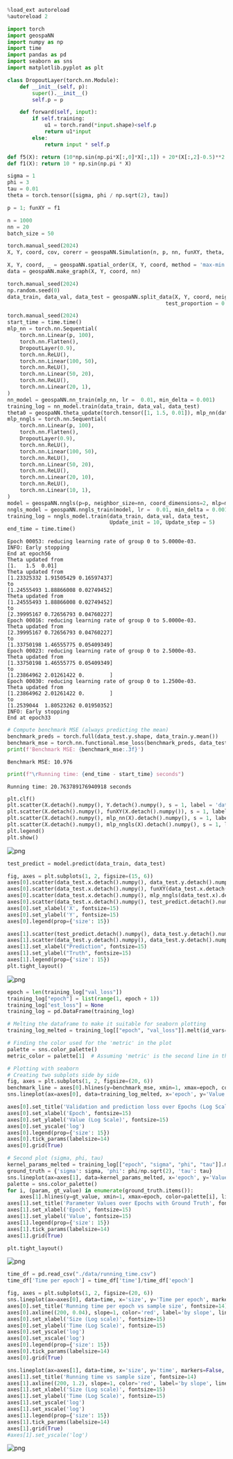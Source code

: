 ```python
%load_ext autoreload
%autoreload 2
```


```python
import torch
import geospaNN
import numpy as np
import time
import pandas as pd
import seaborn as sns
import matplotlib.pyplot as plt
```


```python
class DropoutLayer(torch.nn.Module):
    def __init__(self, p):
        super().__init__()
        self.p = p

    def forward(self, input):
        if self.training:
            u1 = torch.rand(*input.shape)<self.p
            return u1*input
        else: 
            return input * self.p
```


```python
def f5(X): return (10*np.sin(np.pi*X[:,0]*X[:,1]) + 20*(X[:,2]-0.5)**2 + 10*X[:,3] +5*X[:,4])/6
def f1(X): return 10 * np.sin(np.pi * X)

sigma = 1
phi = 3
tau = 0.01
theta = torch.tensor([sigma, phi / np.sqrt(2), tau])

p = 1; funXY = f1

n = 1000
nn = 20
batch_size = 50

torch.manual_seed(2024)
X, Y, coord, cov, corerr = geospaNN.Simulation(n, p, nn, funXY, theta, range=[0, 10])

X, Y, coord, _ = geospaNN.spatial_order(X, Y, coord, method = 'max-min')
data = geospaNN.make_graph(X, Y, coord, nn)

torch.manual_seed(2024)
np.random.seed(0)
data_train, data_val, data_test = geospaNN.split_data(X, Y, coord, neighbor_size = nn, 
                                                   test_proportion = 0.2)

```


```python
torch.manual_seed(2024)
start_time = time.time()
mlp_nn = torch.nn.Sequential(
    torch.nn.Linear(p, 100),
    torch.nn.Flatten(), 
    DropoutLayer(0.9),
    torch.nn.ReLU(),
    torch.nn.Linear(100, 50),
    torch.nn.ReLU(),
    torch.nn.Linear(50, 20),
    torch.nn.ReLU(),
    torch.nn.Linear(20, 1),
)
nn_model = geospaNN.nn_train(mlp_nn, lr =  0.01, min_delta = 0.001)
training_log = nn_model.train(data_train, data_val, data_test)
theta0 = geospaNN.theta_update(torch.tensor([1, 1.5, 0.01]), mlp_nn(data_train.x).squeeze() - data_train.y, data_train.pos, neighbor_size = 20)
mlp_nngls = torch.nn.Sequential(
    torch.nn.Linear(p, 100),
    torch.nn.Flatten(), 
    DropoutLayer(0.9),
    torch.nn.ReLU(),
    torch.nn.Linear(100, 50),
    torch.nn.ReLU(),
    torch.nn.Linear(50, 20),
    torch.nn.ReLU(),
    torch.nn.Linear(20, 10),
    torch.nn.ReLU(),
    torch.nn.Linear(10, 1),
)
model = geospaNN.nngls(p=p, neighbor_size=nn, coord_dimensions=2, mlp=mlp_nngls, theta=torch.tensor(theta0))
nngls_model = geospaNN.nngls_train(model, lr =  0.01, min_delta = 0.001)
training_log = nngls_model.train(data_train, data_val, data_test,
                                 Update_init = 10, Update_step = 5)
end_time = time.time()
```

    Epoch 00053: reducing learning rate of group 0 to 5.0000e-03.
    INFO: Early stopping
    End at epoch56
    Theta updated from
    [1.   1.5  0.01]
    Theta updated from
    [1.23325332 1.91505429 0.16597437]
    to
    [1.24555493 1.88866008 0.02749452]
    Theta updated from
    [1.24555493 1.88866008 0.02749452]
    to
    [2.39995167 0.72656793 0.04760227]
    Epoch 00016: reducing learning rate of group 0 to 5.0000e-03.
    Theta updated from
    [2.39995167 0.72656793 0.04760227]
    to
    [1.33750198 1.46555775 0.05409349]
    Epoch 00023: reducing learning rate of group 0 to 2.5000e-03.
    Theta updated from
    [1.33750198 1.46555775 0.05409349]
    to
    [1.23864962 2.01261422 0.        ]
    Epoch 00030: reducing learning rate of group 0 to 1.2500e-03.
    Theta updated from
    [1.23864962 2.01261422 0.        ]
    to
    [1.2539044  1.80523262 0.01950352]
    INFO: Early stopping
    End at epoch33



```python
# Compute benchmark MSE (always predicting the mean)
benchmark_preds = torch.full(data_test.y.shape, data_train.y.mean())
benchmark_mse = torch.nn.functional.mse_loss(benchmark_preds, data_test.y)
print(f'Benchmark MSE: {benchmark_mse:.3f}')
```

    Benchmark MSE: 10.976



```python
print(f"\rRunning time: {end_time - start_time} seconds")
```

    Running time: 20.763789176940918 seconds



```python
plt.clf()
plt.scatter(X.detach().numpy(), Y.detach().numpy(), s = 1, label = 'data')
plt.scatter(X.detach().numpy(), funXY(X.detach().numpy()), s = 1, label = 'f(x)')
plt.scatter(X.detach().numpy(), mlp_nn(X).detach().numpy(), s = 1, label = 'NN')
plt.scatter(X.detach().numpy(), mlp_nngls(X).detach().numpy(), s = 1, label = 'NNGLS')
plt.legend()
plt.show()
```


    
![png](./data/output_figures/sim_1.png)
    



```python
test_predict = model.predict(data_train, data_test)

fig, axes = plt.subplots(1, 2, figsize=(15, 6))
axes[0].scatter(data_test.x.detach().numpy(), data_test.y.detach().numpy(), s = 1, label = 'data')
axes[0].scatter(data_test.x.detach().numpy(), funXY(data_test.x.detach().numpy()), s = 1, label = 'f(x)')
axes[0].scatter(data_test.x.detach().numpy(), mlp_nngls(data_test.x).detach().numpy(), s = 1, label = 'estimation')
axes[0].scatter(data_test.x.detach().numpy(), test_predict.detach().numpy(), s = 1, label = 'prediction')
axes[0].set_xlabel('X', fontsize=15)
axes[0].set_ylabel('Y', fontsize=15)
axes[0].legend(prop={'size': 15})

axes[1].scatter(test_predict.detach().numpy(), data_test.y.detach().numpy(), s = 1, label = 'Truth vs prediction')
axes[1].scatter(data_test.y.detach().numpy(), data_test.y.detach().numpy(), s = 1, label = 'reference')
axes[1].set_xlabel("Prediction", fontsize=15)
axes[1].set_ylabel("Truth", fontsize=15)
axes[1].legend(prop={'size': 15})
plt.tight_layout()
```


    
![png](./data/output_figures/sim_2.png)
    



```python
epoch = len(training_log["val_loss"])
training_log["epoch"] = list(range(1, epoch + 1))
training_log["est_loss"] = None
training_log = pd.DataFrame(training_log)

# Melting the dataframe to make it suitable for seaborn plotting
training_log_melted = training_log[["epoch", "val_loss"]].melt(id_vars='epoch', var_name='Variable', value_name='Value')

# Finding the color used for the 'metric' in the plot
palette = sns.color_palette()
metric_color = palette[1]  # Assuming 'metric' is the second line in the plot

# Plotting with seaborn
# Creating two subplots side by side
fig, axes = plt.subplots(1, 2, figsize=(20, 6))
benchmark_line = axes[0].hlines(y=benchmark_mse, xmin=1, xmax=epoch, color=metric_color, linestyle='--', label='benchmark')
sns.lineplot(ax=axes[0], data=training_log_melted, x='epoch', y='Value', hue='Variable', style='Variable', markers=False, dashes=False)

axes[0].set_title('Validation and prediction loss over Epochs (Log Scale) with Benchmark', fontsize=14)
axes[0].set_xlabel('Epoch', fontsize=15)
axes[0].set_ylabel('Value (Log Scale)', fontsize=15)
axes[0].set_yscale('log')
axes[0].legend(prop={'size': 15})
axes[0].tick_params(labelsize=14)
axes[0].grid(True)

# Second plot (sigma, phi, tau)
kernel_params_melted = training_log[["epoch", "sigma", "phi", "tau"]].melt(id_vars='epoch', var_name='Variable', value_name='Value')
ground_truth = {'sigma': sigma, 'phi': phi/np.sqrt(2), 'tau': tau}
sns.lineplot(ax=axes[1], data=kernel_params_melted, x='epoch', y='Value', hue='Variable', style='Variable', markers=False, dashes=False)
palette = sns.color_palette()
for i, (param, gt_value) in enumerate(ground_truth.items()):
    axes[1].hlines(y=gt_value, xmin=1, xmax=epoch, color=palette[i], linestyle='--')
axes[1].set_title('Parameter Values over Epochs with Ground Truth', fontsize=14)
axes[1].set_xlabel('Epoch', fontsize=15)
axes[1].set_ylabel('Value', fontsize=15)
axes[1].legend(prop={'size': 15})
axes[1].tick_params(labelsize=14)
axes[1].grid(True)

plt.tight_layout()
```


    
![png](./data/output_figures/sim_3.png)
    



```python
time_df = pd.read_csv("./data/running_time.csv")
time_df['Time per epoch'] = time_df['time']/time_df['epoch']

fig, axes = plt.subplots(1, 2, figsize=(20, 6))
sns.lineplot(ax=axes[0], data=time, x='size', y='Time per epoch', markers=False, dashes=False)
axes[0].set_title('Running time per epoch vs sample size', fontsize=14)
axes[0].axline((200, 0.04), slope=1, color='red', label='by slope', linestyle='--')
axes[0].set_xlabel('Size (Log scale)', fontsize=15)
axes[0].set_ylabel('Time (Log Scale)', fontsize=15)
axes[0].set_yscale('log')
axes[0].set_xscale('log')
axes[0].legend(prop={'size': 15})
axes[0].tick_params(labelsize=14)
axes[0].grid(True)

sns.lineplot(ax=axes[1], data=time, x='size', y='time', markers=False, dashes=False)
axes[1].set_title('Running time vs sample size', fontsize=14)
axes[1].axline((200, 1.2), slope=1, color='red', label='by slope', linestyle='--')
axes[1].set_xlabel('Size (Log scale)', fontsize=15)
axes[1].set_ylabel('Time (Log Scale)', fontsize=15)
axes[1].set_yscale('log')
axes[1].set_xscale('log')
axes[1].legend(prop={'size': 15})
axes[1].tick_params(labelsize=14)
axes[1].grid(True)
#axes[1].set_yscale('log')
```


    
![png](./data/output_figures/sim_4.png)
    

